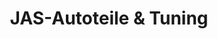 ---
title: "JAS-Autoteile & Tuning"
url: /fuerstenwalde-spree/jas-autoteile-und-tuning/
shop: Autowerkstatt
---